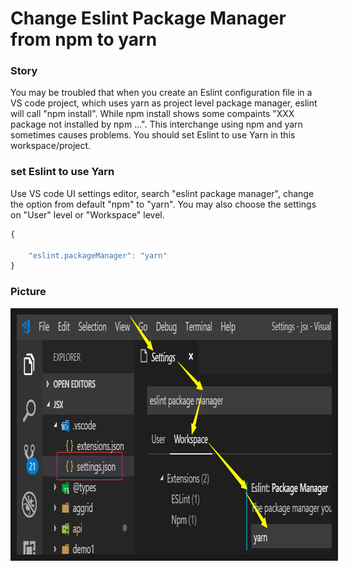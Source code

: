 Change Eslint Package Manager from npm to yarn
=====

### Story

You may be troubled that when you create an Eslint configuration file in a VS code project, which uses yarn as project level package manager, eslint will call "npm install". While npm install shows some compaints "XXX package not installed by npm ...". This interchange using npm and yarn sometimes causes problems. You should set Eslint to use Yarn in this workspace/project.

### set Eslint to use Yarn
Use VS code UI settings editor, search "eslint package manager", change the option from default "npm" to "yarn". You may also choose the settings on "User" level or "Workspace" level.


```javascript
{

    "eslint.packageManager": "yarn"
}
```

### Picture

<img src="eslint-npm-to-yarn.png" 
alt="vscode-eslint-yarn" width="877" height="384" border="10" />
